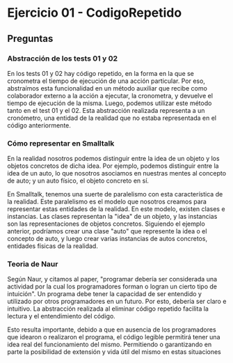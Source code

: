 # Ejercicio 01 - CodigoRepetido

## Preguntas
### Abstracción de los tests 01 y 02
En los tests 01 y 02 hay código repetido, en la forma en la que se cronometra el tiempo de ejecución de una acción particular. Por eso, abstraímos esta funcionalidad en un método auxiliar que recibe como colaborador externo a la acción a ejecutar, la cronometra, y devuelve el tiempo de ejecución de la misma. Luego, podemos utilizar este método tanto en el test 01 y el 02.
Esta abstracción realizada representa a un cronómetro, una entidad de la realidad que no estaba representada en el código anteriormente. 

### Cómo representar en Smalltalk
En la realidad nosotros podemos distinguir entre la idea de un objeto y los objetos concretos de dicha idea. Por ejemplo, podemos distinguir entre la idea de un auto, lo que nosotros asociamos en nuestras mentes al concepto de auto; y un auto físico, el objeto concreto en sí. 

En Smalltalk, tenemos una suerte de paralelismo con esta característica de la realidad. Este paralelismo es el modelo que nosotros creamos para representar estas entidades de la realidad. En este modelo,  existen clases e instancias. Las clases representan la "idea" de un objeto, y las instancias son  las representaciones de objetos concretos. Siguiendo el ejemplo anterior, podríamos crear una clase "auto" que represente la idea o el concepto de auto, y luego crear varias instancias de autos concretos,  entidades físicas de la realidad.

### Teoria de Naur
Según Naur, y citamos al paper, "programar debería ser considerada una actividad por la cual los programadores forman o logran un cierto tipo de intuición". Un programa debe tener la capacidad de ser entendido y utilizado por otros programadores en un futuro. Por esto, debería ser claro e intuitivo. La abstracción realizada al eliminar código repetido facilita la lectura y el entendimiento del código.

Esto resulta importante, debido a que en ausencia de los programadores que idearon o realizaron el programa, el código legible permitirá tener una idea real del funcionamiento del mismo. Permitiendo o garantizando en parte la posibilidad de extensión y vida útil del mismo en estas situaciones
